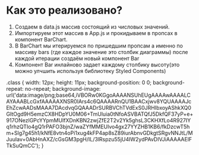 # Как это реализовано?

1. Создаем в data.js массив состоящий из числовых значений.
2. Импортируем этот массив в App.js и прокидываем в пропсах в компонент BarChart.
3. В BarChart мы итерируемся по пришедшим пропсам а именно по массиву bars (где каждое значение это столбик диаграммы) после каждой итерации создаём новый компонент Bar
4. Компонент Bar инлайново задает каждому столбику высоту(это можно улчшить используя библиотеку Styled Components)


.class {
    width: 12px;
    height: 11px;
    background-position: 0 0;
    background-repeat: no-repeat;
    background-image: url('data:image/png;base64,iVBORw0KGgoAAAANSUhEUgAAAAwAAAALCAYAAABLcGxfAAAAAXNSR0IArs4c6QAAAARnQU1BAACxjwv8YQUAAAAJcEhZcwAADsMAAA7DAcdvqGQAAADrSURBVChTVdExS0JRHIbxoyAShkXQ0GItOgd9H5emzCX8HDpYU0M06+TmUluia0tNfoASVBATQfJ5DkfQF37yP+e+917ONezlGPcYYpmMUIfXDnKBN2zwjZfE2T2v2Yk5ghsL3CKHXfLo4R927IYq1rhzQTIo4gQ1rPAFO3bjnZ/waZYfMMEUlvo4gx27YYZHB1KB6/fkDzcwT5hm+Slg7g45h1/kNfE8vtn4oPi1xug4kFP4ap8sZ89iurAbnvGDkgtSRgvNNJtL/MJuuIav+0AbHnAXZ/cGsGM3pgH/IL/3lRspzu55jU4IW2ydPAvDIVJiAAAAAElFTkSuQmCC');
}
